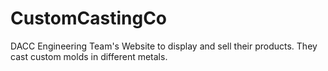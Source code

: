 # CustomCastingCo
DACC Engineering Team's Website to display and sell their products. They cast custom molds in different metals.
